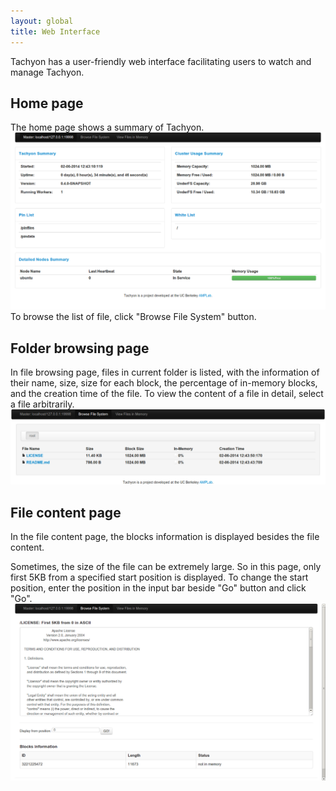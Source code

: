 ```yaml
---
layout: global
title: Web Interface
---
```


Tachyon has a user-friendly web interface facilitating users to watch and manage Tachyon. 

## Home page
The home page shows a summary of Tachyon.  
![home](./img/screenshot_home.png)
To browse the list of file, click "Browse File System" button. 

## Folder browsing page
In file browsing page, files in current folder is listed, with the information of their name, size, size for each block, the percentage of in-memory blocks, and the creation time of the file. To view the content of a file in detail, select a file arbitrarily.
![browse](./img/screenshot_browse.png)

## File content page

In the file content page, the blocks information is displayed besides the file content. 

Sometimes, the size of the file can be extremely large. So in this page, only first 5KB from a specified start position is displayed. To change the start position, enter the position in the input bar beside "Go" button and click "Go". 
![view](./img/screenshot_viewFile.png)
